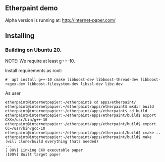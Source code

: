 ## Etherpaint demo

Alpha version is running at: http://internet-paper.com/


## Installing

### Building on Ubuntu 20.

NOTE: We require at least g++-10.

Install requirements as root:

```console
#  apt install g++-10 cmake libboost-dev libboost-thread-dev libboost-regex-dev libboost-filesystem-dev libssl-dev libz-dev

```

As user
```console
etherpaint@internetpapier:~/etherpaint$ cd apps/etherpaint/
etherpaint@internetpapier:~/etherpaint/apps/etherpaint$ mkdir build
etherpaint@internetpapier:~/etherpaint/apps/etherpaint$ cd build
etherpaint@internetpapier:~/etherpaint/apps/etherpaint/build$ export CXX=/usr/bin/g++-10 
etherpaint@internetpapier:~/etherpaint/apps/etherpaint/build$ export CC=/usr/bin/gcc-10 
etherpaint@internetpapier:~/etherpaint/apps/etherpaint/build$ cmake ..
etherpaint@internetpapier:~/etherpaint/apps/etherpaint/build$ make
(will clone/build everything thats needed)
...
[ 88%] Linking CXX executable paper
[100%] Built target paper
```


